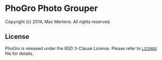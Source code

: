 
# PhoGro Photo Grouper

Copyright (c) 2014, Max Mertens.
All rights reserved.

## License

PhoGro is released under the BSD 3-Clause License.
Please refer to [`LICENSE`][license_link] file for details.

[license_link]:
https://github.com/jellysheep/phogro/blob/master/LICENSE
